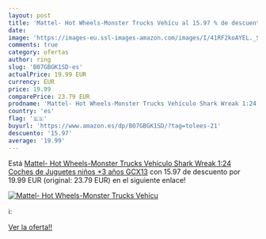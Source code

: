 ```yaml
---
layout: post
title: 'Mattel- Hot Wheels-Monster Trucks Vehícu al 15.97 % de descuento'
date: 
image: 'https://images-eu.ssl-images-amazon.com/images/I/41RF2koAYEL._SL200_.jpg'
comments: true
category: ofertas
author: ring
slug: 'B07GBGK1SD-es'
actualPrice: 19.99 EUR
currency: EUR
price: 19.99
comparePrice: 23.79 EUR
prodname: 'Mattel- Hot Wheels-Monster Trucks Vehículo Shark Wreak 1:24  Coches de Juguetes niños +3 años GCX13'
country: 'es'
flag: '🇪🇸'
buyurl: 'https://www.amazon.es/dp/B07GBGK1SD/?tag=tolees-21'
descuento: '15.97'
average: '19.99'
---
```


Está [Mattel- Hot Wheels-Monster Trucks Vehículo Shark Wreak 1:24  Coches de Juguetes niños +3 años GCX13](https://www.amazon.es/dp/B07GBGK1SD/?tag=tolees-21) con 15.97 de descuento por 19.99 EUR (original: 23.79 EUR) en el siguiente enlace!

[![Mattel- Hot Wheels-Monster Trucks Vehícu](https://images-eu.ssl-images-amazon.com/images/I/41RF2koAYEL._SL200_.jpg)](https://www.amazon.es/dp/B07GBGK1SD/?tag=tolees-21)

ℹ️:


[Ver la oferta!!](https://www.amazon.es/dp/B07GBGK1SD/?tag=tolees-21)
